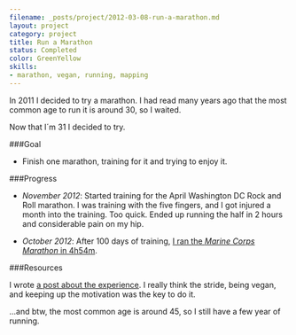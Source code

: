 ```yaml
---
filename: _posts/project/2012-03-08-run-a-marathon.md
layout: project
category: project
title: Run a Marathon
status: Completed 
color: GreenYellow
skills:
- marathon, vegan, running, mapping
---
```


In 2011 I decided to try a marathon. I had read many years ago that the
most common age to run it is around 30, so I waited.

Now that I´m 31 I decided to try.


###Goal

* Finish one marathon, training for it and trying to enjoy it.

###Progress

* *November 2012*: Started training for the April Washington DC Rock and Roll marathon. I was
  training with the five fingers, and I got injured a month into the
training. Too quick. Ended up running the half in 2 hours and
considerable pain on my hip.

* *October 2012*: After 100 days of training, [I ran the *Marine Corps
  Marathon* in 4h54m](/2012/10/29/Running-a-marathon/).

###Resources

I wrote [a post about the experience](/2012/10/29/Running-a-marathon/). I really think the stride, being
vegan, and keeping up the motivation was the key to do it.

...and btw, the most common age is around 45, so I still have a few year
of running.
